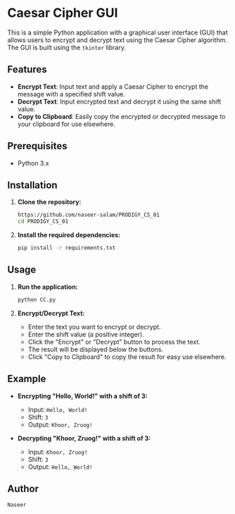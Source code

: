 # Caesar Cipher GUI

This is a simple Python application with a graphical user interface (GUI) that allows users to encrypt and decrypt text using the Caesar Cipher algorithm. The GUI is built using the `tkinter` library.

## Features
- **Encrypt Text**: Input text and apply a Caesar Cipher to encrypt the message with a specified shift value.
- **Decrypt Text**: Input encrypted text and decrypt it using the same shift value.
- **Copy to Clipboard**: Easily copy the encrypted or decrypted message to your clipboard for use elsewhere.

## Prerequisites
- Python 3.x

## Installation

1. **Clone the repository:**
    ```sh
    https://github.com/naseer-salam/PRODIGY_CS_01
    cd PRODIGY_CS_01
    ```

2. **Install the required dependencies:**
    ```sh
    pip install -r requirements.txt
    ```

## Usage

1. **Run the application:**
    ```sh
    python CC.py
    ```

2. **Encrypt/Decrypt Text:**
    - Enter the text you want to encrypt or decrypt.
    - Enter the shift value (a positive integer).
    - Click the "Encrypt" or "Decrypt" button to process the text.
    - The result will be displayed below the buttons.
    - Click "Copy to Clipboard" to copy the result for easy use elsewhere.

## Example

- **Encrypting "Hello, World!" with a shift of 3:**
    - Input: `Hello, World!`
    - Shift: `3`
    - Output: `Khoor, Zruog!`

- **Decrypting "Khoor, Zruog!" with a shift of 3:**
    - Input: `Khoor, Zruog!`
    - Shift: `3`
    - Output: `Hello, World!`

## Author
    Naseer 
